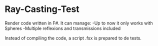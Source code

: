 # Ray-Casting-Test
Render code written in F#.
It can manage:
-Up to now it only works with Spheres
-Multiple reflexions and transmissions included

Instead of compiling the code, a script .fsx is prepared to de tests.
